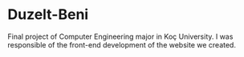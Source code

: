 # Duzelt-Beni
Final project of Computer Engineering major in Koç University.
I was responsible of the front-end development of the website we created.
